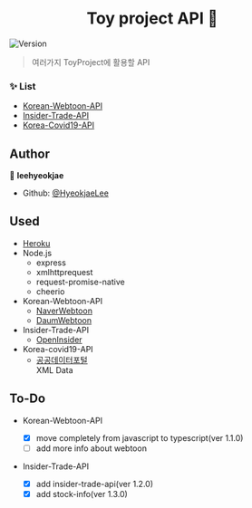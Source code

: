 <h1 align="center">Toy project API 👋</h1>
<p>
  <img alt="Version" src="https://img.shields.io/badge/version-1.6.4-blue.svg?cacheSeconds=2592000" />
</p>

> 여러가지 ToyProject에 활용할 API <br>

### ✨ List

- [Korean-Webtoon-API](https://toy-projects-api.herokuapp.com/webtoon/all)
- [Insider-Trade-API](https://toy-projects-api.herokuapp.com/insidertrade/list)
- [Korea-Covid19-API](https://toy-projects-api.herokuapp.com/covid19/korea/total)

## Author

👤 **leehyeokjae**

- Github: [@HyeokjaeLee](https://github.com/HyeokjaeLee)

## Used

- [Heroku](https://www.heroku.com)
- Node.js
  - express
  - xmlhttprequest
  - request-promise-native
  - cheerio
- Korean-Webtoon-API
  - [NaverWebtoon](https://comic.naver.com)
  - [DaumWebtoon](http://webtoon.daum.net)
- Insider-Trade-API
  - [OpenInsider](http://openinsider.com)
- Korea-covid19-API
  - [공공데이터포털](https://www.data.go.kr/data/15043378/openapi.do)<br>
    XML Data

## To-Do

- Korean-Webtoon-API

  - [x] move completely from javascript to typescript(ver 1.1.0)<br>
  - [ ] add more info about webtoon<br>

- Insider-Trade-API
  - [x] add insider-trade-api(ver 1.2.0)<br>
  - [x] add stock-info(ver 1.3.0)<br>
